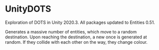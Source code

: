 # UnityDOTS
Exploration of DOTS in Unity 2020.3. All packages updated to Entities 0.51.

Generates a massive number of entities, which move to a random destination. 
Upon reaching the destination, a new once is generated at random. If they 
collide with each other on the way, they change colour.
